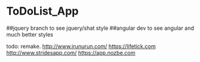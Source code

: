 # ToDoList_App

##jquery branch to see jquery/shat style
##angular dev to see angular and much better styles

todo: remake. 
http://www.irunurun.com/
https://lifetick.com
http://www.stridesapp.com/
https://app.nozbe.com

